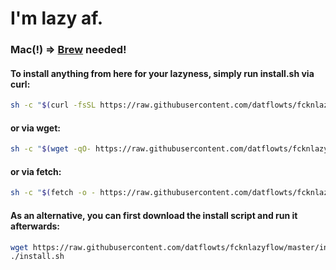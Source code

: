 # I'm lazy af.

### Mac(!) => **[Brew](https://brew.sh/)** needed!

#### To install anything from here for your lazyness, simply run install.sh via curl:
```bash
sh -c "$(curl -fsSL https://raw.githubusercontent.com/datflowts/fcknlazyflow/master/install.sh)"
```
#### or via wget:
```bash
sh -c "$(wget -qO- https://raw.githubusercontent.com/datflowts/fcknlazyflow/master/install.sh)"
```
#### or via fetch:
```bash
sh -c "$(fetch -o - https://raw.githubusercontent.com/datflowts/fcknlazyflow/master/install.sh)"
```
#### As an alternative, you can first download the install script and run it afterwards:
```bash
wget https://raw.githubusercontent.com/datflowts/fcknlazyflow/master/install.sh
./install.sh
```
